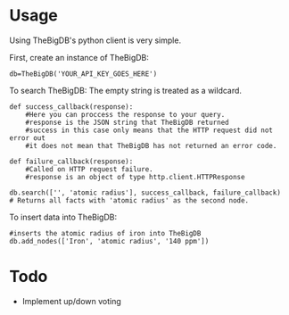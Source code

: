 Usage
===============

Using TheBigDB's python client is very simple.

First, create an instance of TheBigDB:

    db=TheBigDB('YOUR_API_KEY_GOES_HERE')

To search TheBigDB:
The empty string is treated as a wildcard.

    def success_callback(response):
        #Here you can proccess the response to your query.
        #response is the JSON string that TheBigDB returned
        #success in this case only means that the HTTP request did not error out
        #it does not mean that TheBigDB has not returned an error code.

    def failure_callback(response):
        #Called on HTTP request failure.
        #response is an object of type http.client.HTTPResponse

    db.search(['', 'atomic radius'], success_callback, failure_callback)
    # Returns all facts with 'atomic radius' as the second node.

To insert data into TheBigDB:
    
    #inserts the atomic radius of iron into TheBigDB
    db.add_nodes(['Iron', 'atomic radius', '140 ppm'])


Todo
==============

 - Implement up/down voting
